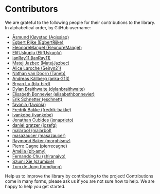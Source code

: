 
# Contributors

We are grateful to the following people for their contributions to
the library. In alphabetical order, by GitHub username:

- [Åsmund Kløvstad (Aqissiaq)](https://github.com/Aqissiaq)
- [Egbert Rijke (EgbertRijke)](https://github.com/EgbertRijke)
- [EleonoreMangel (EleonoreMangel)](https://github.com/EleonoreMangel)
- [ElifUskuplu (ElifUskuplu)](https://github.com/ElifUskuplu)
- [IanRay11 (IanRay11)](https://github.com/IanRay11)
- [Matej Jazbec (MatejJazbec)](https://github.com/MatejJazbec)
- [Alice Laroche (Seiryn21)](https://github.com/Seiryn21)
- [Nathan van Doorn (Taneb)](https://github.com/Taneb)
- [Andreas Källberg (anka-213)](https://github.com/anka-213)
- [Bryan Lu (blu-bird)](https://github.com/blu-bird)
- [Dylan Braithwaite (dylanbraithwaite)](https://github.com/dylanbraithwaite)
- [Elisabeth Bonnevier (elisabethbonnevier)](https://github.com/elisabethbonnevier)
- [Erik Schnetter (eschnett)](https://github.com/eschnett)
- [favonia (favonia)](https://github.com/favonia)
- [Fredrik Bakke (fredrik-bakke)](https://github.com/fredrik-bakke)
- [ivankobe (ivankobe)](https://github.com/ivankobe)
- [Jonathan Cubides (jonaprieto)](https://github.com/jonaprieto)
- [daniel gratzer (jozefg)](https://github.com/jozefg)
- [malarbol (malarbol)](https://github.com/malarbol)
- [masazaucer (masazaucer)](https://github.com/masazaucer)
- [Raymond Baker (morphismz)](https://github.com/morphismz)
- [Pierre Cagne (pierrecagne)](https://github.com/pierrecagne)
- [Amélia (plt-amy)](https://github.com/plt-amy)
- [Fernando Chu (shiranaiyo)](https://github.com/shiranaiyo)
- [Szumi Xie (szumixie)](https://github.com/szumixie)
- [Tom de Jong (tomdjong)](https://github.com/tomdjong)

Help us to improve the library by contributing to the project!
Contributions come in many forms, please ask us if you are not sure
how to help. We are happy to help you get started.
